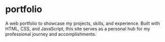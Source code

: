 # portfolio
A web portfolio to showcase my projects, skills, and experience. Built with HTML, CSS, and JavaScript, this site serves as a personal hub for my professional journey and accomplishments.

